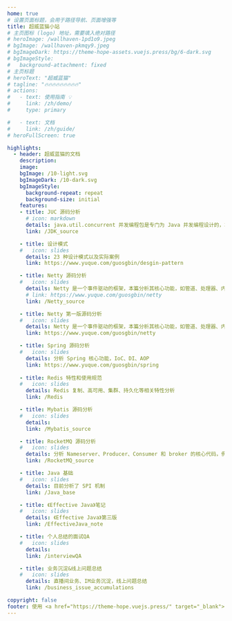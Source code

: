 ```yaml
---
home: true
# 设置页面标题，会用于路径导航、页面增强等
title: 超威蓝猫小站
# 主页图标 (logo) 地址，需要填入绝对路径
# heroImage: /wallhaven-1pd1o9.jpeg
# bgImage: /wallhaven-pkmqy9.jpeg
# bgImageDark: https://theme-hope-assets.vuejs.press/bg/6-dark.svg
# bgImageStyle:
#   background-attachment: fixed
# 主页标题
# heroText: "超威蓝猫"
# tagline: "🔥🔥🔥🔥🔥🔥🔥🔥🔥"
# actions:
#   - text: 使用指南 💡
#     link: /zh/demo/
#     type: primary

#   - text: 文档
#     link: /zh/guide/
# heroFullScreen: true

highlights:
  - header: 超威蓝猫的文档
    description: 
    image: 
    bgImage: /10-light.svg
    bgImageDark: /10-dark.svg
    bgImageStyle:
      background-repeat: repeat
      background-size: initial
    features:
    - title: JUC 源码分析
      # icon: markdown
      details: java.util.concurrent 并发编程包是专门为 Java 并发编程设计的，本篇主要针对其原理实现进行分析
      link: /JDK_source

    - title: 设计模式
    #   icon: slides
      details: 23 种设计模式以及实际案例
      link: https://www.yuque.com/guosgbin/desgin-pattern

    - title: Netty 源码分析
    #   icon: slides
      details: Netty 是一个事件驱动的框架，本篇分析其核心功能，如管道、处理器、内存池等
      # link: https://www.yuque.com/guosgbin/netty
      link: /Netty_source

    - title: Netty 第一版源码分析
    #   icon: slides
      details: Netty 是一个事件驱动的框架，本篇分析其核心功能，如管道、处理器、内存池等
      link: https://www.yuque.com/guosgbin/netty

    - title: Spring 源码分析
    #   icon: slides
      details: 分析 Spring 核心功能，IoC、DI、AOP
      link: https://www.yuque.com/guosgbin/spring
      
    - title: Redis 特性和使用规范
    #   icon: slides
      details: Redis 复制、高可用、集群、持久化等相关特性分析
      link: /Redis

    - title: Mybatis 源码分析
    #   icon: slides
      details: 
      link: /Mybatis_source

    - title: RocketMQ 源码分析
    #   icon: slides
      details: 分析 Nameserver、Producer、Consumer 和 broker 的核心代码，例如 broker 的刷盘机制、主从同步、消息消费、事务消息等。
      link: /RocketMQ_source

    - title: Java 基础
    #   icon: slides
      details: 目前分析了 SPI 机制
      link: /Java_base

    - title: 《Effective Java》笔记
    #   icon: slides
      details: 《Effective Java》第三版
      link: /EffectiveJava_note

    - title: 个人总结的面试QA
    #   icon: slides
      details: 
      link: /interviewQA

    - title: 业务沉淀&线上问题总结
    #   icon: slides
      details: 直播间业务、IM业务沉淀，线上问题总结
      link: /business_issue_accumulations

copyright: false
footer: 使用 <a href="https://theme-hope.vuejs.press/" target="_blank">VuePress Theme Hope</a> 主题 | 超威蓝猫 Dylan Kwok 
---
```


<!-- <img alt="今日诗词" src="https://v2.jinrishici.com/one.svg?font-size=25&spacing=3 &color=grey" style="max-width:100%; display: block; margin: 0 auto;"> -->
<!-- <img src="/wallhaven-1pd1o9.jpeg" style="max-width:100%; display: block; margin: 0 auto;> -->
